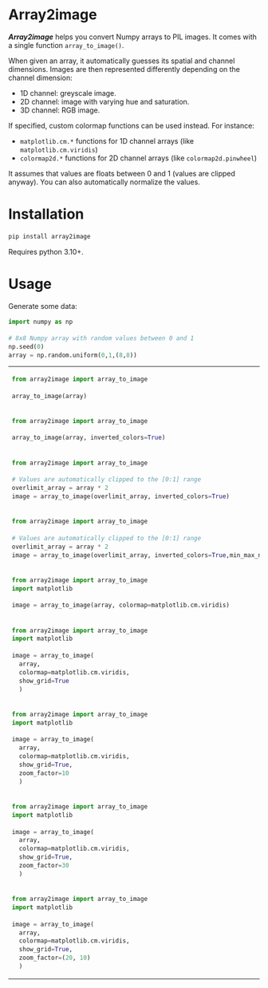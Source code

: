 # Array2image

***Array2image*** helps you convert Numpy arrays to PIL images. It comes with a single function `array_to_image()`.

When given an array, it automatically guesses its spatial and channel dimensions. Images are then represented differently depending on the channel dimension:
* 1D channel: greyscale image.
* 2D channel: image with varying hue and saturation.
* 3D channel: RGB image.

If specified, custom colormap functions can be used instead. For instance:
* `matplotlib.cm.*` functions for 1D channel arrays (like `matplotlib.cm.viridis`)
* `colormap2d.*` functions for 2D channel arrays (like `colormap2d.pinwheel`)

It assumes that values are floats between 0 and 1 (values are clipped anyway). You can also automatically normalize the values.

# Installation

```bash
pip install array2image
```

Requires python 3.10+.

# Usage

Generate some data:
```python
import numpy as np

# 8x8 Numpy array with random values between 0 and 1
np.seed(0)
array = np.random.uniform(0,1,(8,8))
```

<table>
<tr>
<td>

```python
from array2image import array_to_image

array_to_image(array)
```

</td>
<td> 
<img src="https://github.com/mthiboust/array2image/blob/52b3dd5e9e48ff3c4064aeb30ac6e7ed3c41a261/docs/a2i_2s1c_default.png">
</td>
</tr>

<tr>
<td>

```python
from array2image import array_to_image

array_to_image(array, inverted_colors=True)
```

</td>
<td> 
<img src="https://github.com/mthiboust/array2image/blob/52b3dd5e9e48ff3c4064aeb30ac6e7ed3c41a261/docs/a2i_2s1c_inverted_colors.png">
</td>
</tr>

<tr>
<td>

```python
from array2image import array_to_image

# Values are automatically clipped to the [0:1] range
overlimit_array = array * 2
image = array_to_image(overlimit_array, inverted_colors=True)
```

</td>
<td> 
<img src="https://github.com/mthiboust/array2image/blob/52b3dd5e9e48ff3c4064aeb30ac6e7ed3c41a261/docs/a2i_2s1c_overlimit.png">
</td>
</tr>

<tr>
<td>

```python
from array2image import array_to_image

# Values are automatically clipped to the [0:1] range
overlimit_array = array * 2
image = array_to_image(overlimit_array, inverted_colors=True,min_max_normalization=True)
```

</td>
<td> 
<img src="https://raw.githubusercontent.com/mthiboust/colormap2d/dev/docs/inverted.png">
</td>
</tr>

<tr>
<td>

```python
from array2image import array_to_image
import matplotlib

image = array_to_image(array, colormap=matplotlib.cm.viridis)
```

</td>
<td> 
<img src="https://raw.githubusercontent.com/mthiboust/colormap2d/dev/docs/inverted.png">
</td>
</tr>

<tr>
<td>

```python
from array2image import array_to_image
import matplotlib

image = array_to_image(
  array, 
  colormap=matplotlib.cm.viridis, 
  show_grid=True
  )
```

</td>
<td> 
<img src="https://raw.githubusercontent.com/mthiboust/colormap2d/dev/docs/inverted.png">
</td>
</tr>

<tr>
<td>

```python
from array2image import array_to_image
import matplotlib

image = array_to_image(
  array, 
  colormap=matplotlib.cm.viridis, 
  show_grid=True, 
  zoom_factor=10
  )

```

</td>
<td> 
<img src="https://raw.githubusercontent.com/mthiboust/colormap2d/dev/docs/inverted.png">
</td>
</tr>

<tr>
<td>

```python
from array2image import array_to_image
import matplotlib

image = array_to_image(
  array, 
  colormap=matplotlib.cm.viridis, 
  show_grid=True, 
  zoom_factor=30
  )
```

</td>
<td> 
<img src="https://raw.githubusercontent.com/mthiboust/colormap2d/dev/docs/inverted.png">
</td>
</tr>

<tr>
<td>

```python
from array2image import array_to_image
import matplotlib

image = array_to_image(
  array, 
  colormap=matplotlib.cm.viridis, 
  show_grid=True, 
  zoom_factor=(20, 10)
  )
```

</td>
<td> 
<img src="https://raw.githubusercontent.com/mthiboust/colormap2d/dev/docs/inverted.png">
</td>
</tr>

</table>




